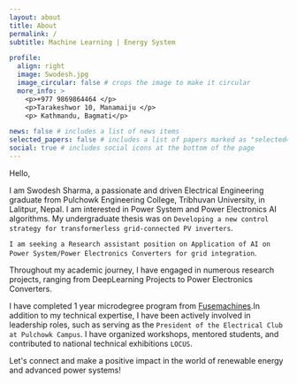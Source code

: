 ```yaml
---
layout: about
title: About
permalink: /
subtitle: Machine Learning | Energy System

profile:
  align: right
  image: Swodesh.jpg
  image_circular: false # crops the image to make it circular
  more_info: >
    <p>+977 9869864464 </p>
    <p>Tarakeshwor 10, Manamaiju </p>
    <p> Kathmandu, Bagmati</p>

news: false # includes a list of news items
selected_papers: false # includes a list of papers marked as "selected={true}"
social: true # includes social icons at the bottom of the page
---
```

Hello,

I am Swodesh Sharma, a passionate and driven Electrical Engineering graduate from Pulchowk Engineering College, Tribhuvan University, in Lalitpur, Nepal. 
I am interested in Power System and Power Electronics AI algorithms.
My undergraduate thesis was on `Developing a new control strategy for transformerless grid-connected PV inverters`.

`I am seeking a Research assistant position on Application of AI on Power System/Power Electronics Converters for grid integration`.

Throughout my academic journey, I have engaged in numerous research projects, ranging from DeepLearning Projects to Power Electronics Converters. 

I have completed 1 year microdegree program from [Fusemachines](https://fusemachines.com/).In addition to my technical expertise, I have been actively involved in leadership roles, such as serving as the `President of the Electrical Club at Pulchowk Campus`. I have organized workshops, mentored students, and contributed to national technical exhibitions `LOCUS`.

Let's connect and make a positive impact in the world of renewable energy and advanced power systems!
